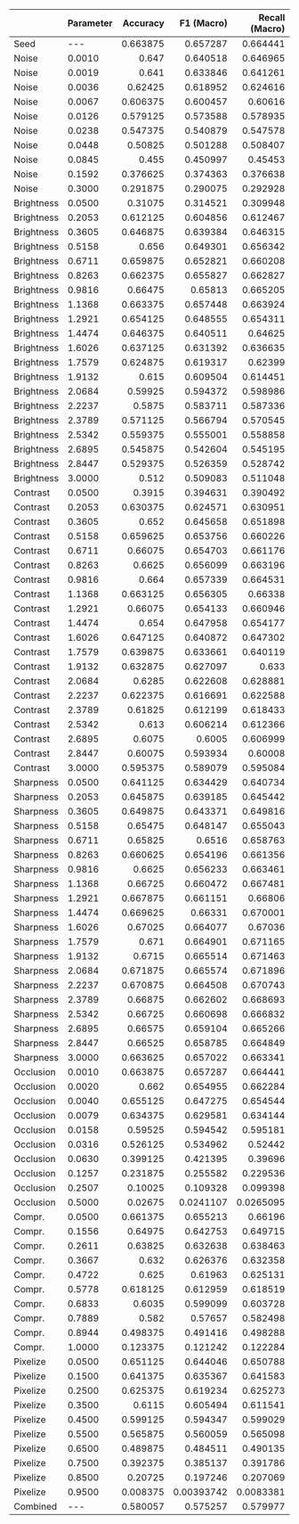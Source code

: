 |            | Parameter   |   Accuracy |   F1 (Macro) |   Recall (Macro) |   Precision (Macro) |   F1 (Micro) |   Recall (Micro) |   Precision (Micro) |
|:-----------|:------------|-----------:|-------------:|-----------------:|--------------------:|-------------:|-----------------:|--------------------:|
| Seed       | ---         |   0.663875 |   0.657287   |        0.664441  |          0.684007   |   0.660075   |         0.663875 |           0.690003  |
| Noise      | 0.0010      |   0.647    |   0.640518   |        0.646965  |          0.669364   |   0.643794   |         0.647    |           0.676155  |
| Noise      | 0.0019      |   0.641    |   0.633846   |        0.641261  |          0.66396    |   0.636563   |         0.641    |           0.669812  |
| Noise      | 0.0036      |   0.62425  |   0.618952   |        0.624616  |          0.65439    |   0.621572   |         0.62425  |           0.660246  |
| Noise      | 0.0067      |   0.606375 |   0.600457   |        0.60616   |          0.642741   |   0.603594   |         0.606375 |           0.64923   |
| Noise      | 0.0126      |   0.579125 |   0.573588   |        0.578935  |          0.621915   |   0.576862   |         0.579125 |           0.628628  |
| Noise      | 0.0238      |   0.547375 |   0.540879   |        0.547578  |          0.592735   |   0.543568   |         0.547375 |           0.598531  |
| Noise      | 0.0448      |   0.50825  |   0.501288   |        0.508407  |          0.565398   |   0.50453    |         0.50825  |           0.572634  |
| Noise      | 0.0845      |   0.455    |   0.450997   |        0.45453   |          0.533772   |   0.454782   |         0.455    |           0.54123   |
| Noise      | 0.1592      |   0.376625 |   0.374363   |        0.376638  |          0.470038   |   0.377521   |         0.376625 |           0.475535  |
| Noise      | 0.3000      |   0.291875 |   0.290075   |        0.292928  |          0.400682   |   0.292313   |         0.291875 |           0.406909  |
| Brightness | 0.0500      |   0.31075  |   0.314521   |        0.309948  |          0.439082   |   0.318453   |         0.31075  |           0.446136  |
| Brightness | 0.2053      |   0.612125 |   0.604856   |        0.612467  |          0.638278   |   0.607545   |         0.612125 |           0.643769  |
| Brightness | 0.3605      |   0.646875 |   0.639384   |        0.646315  |          0.668058   |   0.642865   |         0.646875 |           0.674357  |
| Brightness | 0.5158      |   0.656    |   0.649301   |        0.656342  |          0.676087   |   0.652236   |         0.656    |           0.682437  |
| Brightness | 0.6711      |   0.659875 |   0.652821   |        0.660208  |          0.67971    |   0.655797   |         0.659875 |           0.685977  |
| Brightness | 0.8263      |   0.662375 |   0.655827   |        0.662827  |          0.683528   |   0.658557   |         0.662375 |           0.689436  |
| Brightness | 0.9816      |   0.66475  |   0.65813    |        0.665205  |          0.684384   |   0.660913   |         0.66475  |           0.690217  |
| Brightness | 1.1368      |   0.663375 |   0.657448   |        0.663924  |          0.685711   |   0.660081   |         0.663375 |           0.691381  |
| Brightness | 1.2921      |   0.654125 |   0.648555   |        0.654311  |          0.677134   |   0.651397   |         0.654125 |           0.682894  |
| Brightness | 1.4474      |   0.646375 |   0.640511   |        0.64625   |          0.669097   |   0.643373   |         0.646375 |           0.674307  |
| Brightness | 1.6026      |   0.637125 |   0.631392   |        0.636635  |          0.663068   |   0.63433    |         0.637125 |           0.667917  |
| Brightness | 1.7579      |   0.624875 |   0.619317   |        0.62399   |          0.651116   |   0.622601   |         0.624875 |           0.656713  |
| Brightness | 1.9132      |   0.615    |   0.609504   |        0.614451  |          0.641613   |   0.612707   |         0.615    |           0.647064  |
| Brightness | 2.0684      |   0.59925  |   0.594372   |        0.598986  |          0.629428   |   0.59729    |         0.59925  |           0.634542  |
| Brightness | 2.2237      |   0.5875   |   0.583711   |        0.587336  |          0.621094   |   0.586705   |         0.5875   |           0.627083  |
| Brightness | 2.3789      |   0.571125 |   0.566794   |        0.570545  |          0.604122   |   0.569786   |         0.571125 |           0.609335  |
| Brightness | 2.5342      |   0.559375 |   0.555001   |        0.558858  |          0.594031   |   0.557992   |         0.559375 |           0.599405  |
| Brightness | 2.6895      |   0.545875 |   0.542604   |        0.545195  |          0.586174   |   0.545544   |         0.545875 |           0.591298  |
| Brightness | 2.8447      |   0.529375 |   0.526359   |        0.528742  |          0.572659   |   0.529278   |         0.529375 |           0.577927  |
| Brightness | 3.0000      |   0.512    |   0.509083   |        0.511048  |          0.559695   |   0.512172   |         0.512    |           0.564953  |
| Contrast   | 0.0500      |   0.3915   |   0.394631   |        0.390492  |          0.493427   |   0.398453   |         0.3915   |           0.499277  |
| Contrast   | 0.2053      |   0.630375 |   0.624571   |        0.630951  |          0.658462   |   0.627363   |         0.630375 |           0.66402   |
| Contrast   | 0.3605      |   0.652    |   0.645658   |        0.651898  |          0.675861   |   0.648762   |         0.652    |           0.681777  |
| Contrast   | 0.5158      |   0.659625 |   0.653756   |        0.660226  |          0.682891   |   0.65634    |         0.659625 |           0.688722  |
| Contrast   | 0.6711      |   0.66075  |   0.654703   |        0.661176  |          0.683695   |   0.657569   |         0.66075  |           0.689914  |
| Contrast   | 0.8263      |   0.6625   |   0.656099   |        0.663196  |          0.68378    |   0.658627   |         0.6625   |           0.689433  |
| Contrast   | 0.9816      |   0.664    |   0.657339   |        0.664531  |          0.684822   |   0.660015   |         0.664    |           0.690556  |
| Contrast   | 1.1368      |   0.663125 |   0.656305   |        0.66338   |          0.683635   |   0.659364   |         0.663125 |           0.690086  |
| Contrast   | 1.2921      |   0.66075  |   0.654133   |        0.660946  |          0.681152   |   0.657069   |         0.66075  |           0.687292  |
| Contrast   | 1.4474      |   0.654    |   0.647958   |        0.654177  |          0.676711   |   0.650674   |         0.654    |           0.68209   |
| Contrast   | 1.6026      |   0.647125 |   0.640872   |        0.647302  |          0.66985    |   0.64344    |         0.647125 |           0.674763  |
| Contrast   | 1.7579      |   0.639875 |   0.633661   |        0.640119  |          0.66215    |   0.636217   |         0.639875 |           0.667163  |
| Contrast   | 1.9132      |   0.632875 |   0.627097   |        0.633     |          0.657372   |   0.629458   |         0.632875 |           0.661926  |
| Contrast   | 2.0684      |   0.6285   |   0.622608   |        0.628881  |          0.654544   |   0.624671   |         0.6285   |           0.658841  |
| Contrast   | 2.2237      |   0.622375 |   0.616691   |        0.622588  |          0.650158   |   0.618651   |         0.622375 |           0.65407   |
| Contrast   | 2.3789      |   0.61825  |   0.612199   |        0.618433  |          0.646196   |   0.614301   |         0.61825  |           0.650512  |
| Contrast   | 2.5342      |   0.613    |   0.606214   |        0.612366  |          0.642742   |   0.608868   |         0.613    |           0.646795  |
| Contrast   | 2.6895      |   0.6075   |   0.6005     |        0.606999  |          0.637638   |   0.603432   |         0.6075   |           0.642889  |
| Contrast   | 2.8447      |   0.60075  |   0.593934   |        0.60008   |          0.631298   |   0.597036   |         0.60075  |           0.636471  |
| Contrast   | 3.0000      |   0.595375 |   0.589079   |        0.595084  |          0.627476   |   0.591793   |         0.595375 |           0.632518  |
| Sharpness  | 0.0500      |   0.641125 |   0.634429   |        0.640734  |          0.664685   |   0.637683   |         0.641125 |           0.670375  |
| Sharpness  | 0.2053      |   0.645875 |   0.639185   |        0.645442  |          0.669098   |   0.64249    |         0.645875 |           0.67486   |
| Sharpness  | 0.3605      |   0.649875 |   0.643371   |        0.649816  |          0.67204    |   0.646213   |         0.649875 |           0.677393  |
| Sharpness  | 0.5158      |   0.65475  |   0.648147   |        0.655043  |          0.675582   |   0.650913   |         0.65475  |           0.681215  |
| Sharpness  | 0.6711      |   0.65825  |   0.6516     |        0.658763  |          0.677734   |   0.654271   |         0.65825  |           0.683357  |
| Sharpness  | 0.8263      |   0.660625 |   0.654196   |        0.661356  |          0.681614   |   0.656789   |         0.660625 |           0.687403  |
| Sharpness  | 0.9816      |   0.6625   |   0.656233   |        0.663461  |          0.683021   |   0.658641   |         0.6625   |           0.688684  |
| Sharpness  | 1.1368      |   0.66725  |   0.660472   |        0.667481  |          0.686938   |   0.663444   |         0.66725  |           0.692926  |
| Sharpness  | 1.2921      |   0.667875 |   0.661151   |        0.66806   |          0.688182   |   0.664229   |         0.667875 |           0.694529  |
| Sharpness  | 1.4474      |   0.669625 |   0.66331    |        0.670001  |          0.691169   |   0.666182   |         0.669625 |           0.6974    |
| Sharpness  | 1.6026      |   0.67025  |   0.664077   |        0.67036   |          0.692221   |   0.667157   |         0.67025  |           0.69857   |
| Sharpness  | 1.7579      |   0.671    |   0.664901   |        0.671165  |          0.693609   |   0.667883   |         0.671    |           0.699772  |
| Sharpness  | 1.9132      |   0.6715   |   0.665514   |        0.671463  |          0.694212   |   0.668576   |         0.6715   |           0.700339  |
| Sharpness  | 2.0684      |   0.671875 |   0.665574   |        0.671896  |          0.692725   |   0.668629   |         0.671875 |           0.698848  |
| Sharpness  | 2.2237      |   0.670875 |   0.664508   |        0.670743  |          0.692794   |   0.667715   |         0.670875 |           0.698879  |
| Sharpness  | 2.3789      |   0.66875  |   0.662602   |        0.668693  |          0.690159   |   0.665668   |         0.66875  |           0.696209  |
| Sharpness  | 2.5342      |   0.66725  |   0.660698   |        0.666832  |          0.689134   |   0.663988   |         0.66725  |           0.695255  |
| Sharpness  | 2.6895      |   0.66575  |   0.659104   |        0.665266  |          0.687597   |   0.662504   |         0.66575  |           0.69391   |
| Sharpness  | 2.8447      |   0.66525  |   0.658785   |        0.664849  |          0.688042   |   0.662054   |         0.66525  |           0.693998  |
| Sharpness  | 3.0000      |   0.663625 |   0.657022   |        0.663341  |          0.685789   |   0.660227   |         0.663625 |           0.691728  |
| Occlusion  | 0.0010      |   0.663875 |   0.657287   |        0.664441  |          0.684007   |   0.660075   |         0.663875 |           0.690003  |
| Occlusion  | 0.0020      |   0.662    |   0.654955   |        0.662284  |          0.681669   |   0.657766   |         0.662    |           0.687287  |
| Occlusion  | 0.0040      |   0.655125 |   0.647275   |        0.654544  |          0.676327   |   0.650797   |         0.655125 |           0.682658  |
| Occlusion  | 0.0079      |   0.634375 |   0.629581   |        0.634144  |          0.664807   |   0.632513   |         0.634375 |           0.669907  |
| Occlusion  | 0.0158      |   0.59525  |   0.594542   |        0.595181  |          0.649524   |   0.597493   |         0.59525  |           0.654505  |
| Occlusion  | 0.0316      |   0.526125 |   0.534962   |        0.52442   |          0.623567   |   0.538283   |         0.526125 |           0.628062  |
| Occlusion  | 0.0630      |   0.399125 |   0.421395   |        0.39696   |          0.572473   |   0.425188   |         0.399125 |           0.578883  |
| Occlusion  | 0.1257      |   0.231875 |   0.255582   |        0.229536  |          0.437681   |   0.259482   |         0.231875 |           0.447206  |
| Occlusion  | 0.2507      |   0.10025  |   0.109328   |        0.099398  |          0.229337   |   0.110925   |         0.10025  |           0.234467  |
| Occlusion  | 0.5000      |   0.02675  |   0.0241107  |        0.0265095 |          0.0576771  |   0.0244974  |         0.02675  |           0.0590105 |
| Compr.     | 0.0500      |   0.661375 |   0.655213   |        0.66196   |          0.68249    |   0.657693   |         0.661375 |           0.6878    |
| Compr.     | 0.1556      |   0.64975  |   0.642753   |        0.649715  |          0.672461   |   0.64562    |         0.64975  |           0.677629  |
| Compr.     | 0.2611      |   0.63825  |   0.632638   |        0.638463  |          0.66757    |   0.63512    |         0.63825  |           0.672396  |
| Compr.     | 0.3667      |   0.632    |   0.626376   |        0.632358  |          0.663215   |   0.628706   |         0.632    |           0.667815  |
| Compr.     | 0.4722      |   0.625    |   0.61963    |        0.625131  |          0.661144   |   0.622066   |         0.625    |           0.665838  |
| Compr.     | 0.5778      |   0.618125 |   0.612959   |        0.618519  |          0.653764   |   0.615226   |         0.618125 |           0.658595  |
| Compr.     | 0.6833      |   0.6035   |   0.599099   |        0.603728  |          0.647245   |   0.601288   |         0.6035   |           0.651667  |
| Compr.     | 0.7889      |   0.582    |   0.57657    |        0.582498  |          0.625592   |   0.579005   |         0.582    |           0.631077  |
| Compr.     | 0.8944      |   0.498375 |   0.491416   |        0.498288  |          0.554078   |   0.494009   |         0.498375 |           0.559053  |
| Compr.     | 1.0000      |   0.123375 |   0.121242   |        0.122284  |          0.224007   |   0.123523   |         0.123375 |           0.229221  |
| Pixelize   | 0.0500      |   0.651125 |   0.644046   |        0.650788  |          0.673017   |   0.647368   |         0.651125 |           0.67924   |
| Pixelize   | 0.1500      |   0.641375 |   0.635367   |        0.641583  |          0.66672    |   0.638106   |         0.641375 |           0.672063  |
| Pixelize   | 0.2500      |   0.625375 |   0.619234   |        0.625273  |          0.654072   |   0.622298   |         0.625375 |           0.659504  |
| Pixelize   | 0.3500      |   0.6115   |   0.605494   |        0.611541  |          0.643549   |   0.608054   |         0.6115   |           0.648704  |
| Pixelize   | 0.4500      |   0.599125 |   0.594347   |        0.599029  |          0.636405   |   0.596942   |         0.599125 |           0.641221  |
| Pixelize   | 0.5500      |   0.565875 |   0.560059   |        0.565098  |          0.613622   |   0.563165   |         0.565875 |           0.619262  |
| Pixelize   | 0.6500      |   0.489875 |   0.484511   |        0.490135  |          0.56986    |   0.486829   |         0.489875 |           0.574281  |
| Pixelize   | 0.7500      |   0.392375 |   0.385137   |        0.391786  |          0.510907   |   0.388346   |         0.392375 |           0.516194  |
| Pixelize   | 0.8500      |   0.20725  |   0.197246   |        0.207069  |          0.331497   |   0.198538   |         0.20725  |           0.335113  |
| Pixelize   | 0.9500      |   0.008375 |   0.00393742 |        0.0083381 |          0.00675619 |   0.00391706 |         0.008375 |           0.0068972 |
| Combined   | ---         |   0.580057 |   0.575257   |        0.579977  |          0.619191   |   0.578069   |         0.580057 |           0.624717  |
